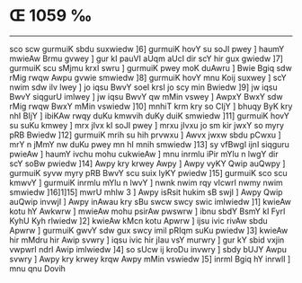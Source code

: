 # Œ 1059 ‰
---
sco scw gurmuiK sbdu suxwiedw ]6] gurmuiK hovY su soJI pwey ] haumY
mwieAw Brmu gvwey ] gur kI pauVI aUqm aUcI dir scY hir gux gwiedw
]7] gurmuiK scu sMjmu krxI swru ] gurmuiK pwey moK duAwru ] Bwie Bgiq
sdw rMig rwqw Awpu gvwie smwiedw ]8] gurmuiK hovY mnu Koij suxwey ]
scY nwim sdw ilv lwey ] jo iqsu BwvY soeI krsI jo scy min Bwiedw ]9]
jw iqsu BwvY siqgurU imlwey ] jw iqsu BwvY qw mMin vswey ] AwpxY BwxY
sdw rMig rwqw BwxY mMin vswiedw ]10] mnhiT krm kry so CIjY ] bhuqy
ByK kry nhI BIjY ] ibiKAw rwqy duKu kmwvih duKy duiK smwiedw ]11]
gurmuiK hovY su suKu kmwey ] mrx jIvx kI soJI pwey ] mrxu jIvxu jo sm
kir jwxY so myry pRB Bwiedw ]12] gurmuiK mrih su hih prvwxu ] Awvx
jwxw sbdu pCwxu ] mrY n jMmY nw duKu pwey mn hI mnih smwiedw ]13] sy
vfBwgI ijnI siqguru pwieAw ] haumY ivchu mohu cukwieAw ] mnu inrmlu
iPir mYlu n lwgY dir scY soBw pwiedw ]14] Awpy kry krwey Awpy ] Awpy
vyKY Qwip auQwpy ] gurmuiK syvw myry pRB BwvY scu suix lyKY pwiedw ]15]
gurmuiK sco scu kmwvY ] gurmuiK inrmlu mYlu n lwvY ] nwnk nwim rqy
vIcwrI nwmy nwim smwiedw ]16]1]15] mwrU mhlw 3 ] Awpy isRsit
hukim sB swjI ] Awpy Qwip auQwip invwjI ] Awpy inAwau kry sBu swcw
swcy swic imlwiedw ]1] kwieAw kotu hY Awkwrw ] mwieAw mohu psirAw
pwswrw ] ibnu sbdY BsmY kI FyrI KyhU Kyh rlwiedw ]2] kwieAw kMcn kotu
Apwrw ] ijsu ivic rivAw sbdu Apwrw ] gurmuiK gwvY sdw gux swcy imil
pRIqm suKu pwiedw ]3] kwieAw hir mMdru hir Awip svwry ] iqsu ivic
hir jIau vsY murwry ] gur kY sbid vxjin vwpwrI ndrI Awip imlwiedw
]4] so sUcw ij kroDu invwry ] sbdy bUJY Awpu svwry ] Awpy kry krwey
krqw Awpy mMin vswiedw ]5] inrml Bgiq hY inrwlI ] mnu qnu Dovih
####
